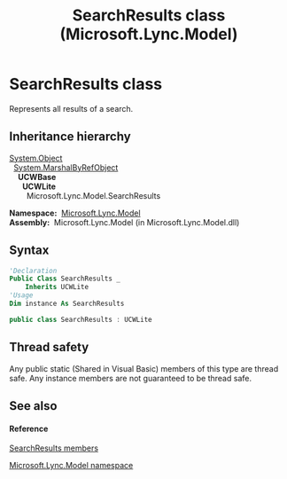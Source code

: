 ﻿---
title: SearchResults class (Microsoft.Lync.Model)
TOCTitle: SearchResults class
ms:assetid: T:Microsoft.Lync.Model.SearchResults_DI_3_UC_OCS14MrefLyncWPF
ms:mtpsurl: https://msdn.microsoft.com/en-us/library/microsoft.lync.model.searchresults_di_3_uc_ocs14mreflyncwpf(v=office.15)
ms:contentKeyID: 48601027
ms.date: 07/28/2014
mtps_version: v=office.15
f1_keywords:
- Microsoft.Lync.Model.SearchResults
dev_langs:
- CSharp
- JScript
- VB
- other
---

# SearchResults class

Represents all results of a search.

## Inheritance hierarchy

[System.Object](http://msdn2.microsoft.com/en-us/library/e5kfa45b)  
  [System.MarshalByRefObject](http://msdn2.microsoft.com/en-us/library/w4302s1f)  
    **UCWBase**  
      **UCWLite**  
        Microsoft.Lync.Model.SearchResults  

**Namespace:**  [Microsoft.Lync.Model](microsoft-lync-model-namespace_2.md)  
**Assembly:**  Microsoft.Lync.Model (in Microsoft.Lync.Model.dll)

## Syntax

``` vb
'Declaration
Public Class SearchResults _
    Inherits UCWLite
'Usage
Dim instance As SearchResults
```

``` csharp
public class SearchResults : UCWLite
```

## Thread safety

Any public static (Shared in Visual Basic) members of this type are thread safe. Any instance members are not guaranteed to be thread safe.

## See also

#### Reference

[SearchResults members](searchresults-members-microsoft-lync-model_2.md)

[Microsoft.Lync.Model namespace](microsoft-lync-model-namespace_2.md)

